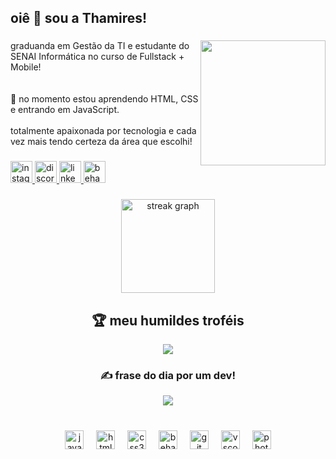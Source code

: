 <h2 align="left">oiê 👋 sou a Thamires!</h2>

###

<img align="right" height="200" src="https://i.pinimg.com/originals/1b/24/e1/1b24e1ee2242964e3e226f3bc0f16d35.gif"  />

###

<p align="left">graduanda em Gestão da TI e estudante do SENAI Informática no curso de Fullstack + Mobile!<br><br><br>🌱 no momento estou aprendendo HTML, CSS e entrando em JavaScript.<br><br>totalmente apaixonada por tecnologia e cada vez mais tendo certeza da área que escolhi!</p>

###

<div align="left">
    <a href="https://instagram.com/tamigld">
      <img src="https://img.shields.io/static/v1?message=Instagram&logo=instagram&label=&color=E4405F&logoColor=white&labelColor=&style=for-the-badge" height="35" alt="instagram logo"  />
    </a>
    <a href="tamigld#5524" target="_blank">
      <img src="https://img.shields.io/static/v1?message=Discord&logo=discord&label=&color=7289DA&logoColor=white&labelColor=&style=for-the-badge" height="35" alt="discord logo"  />
    </a>
    <a href="https://linkedin.com/in/thamires-galdino-alves-764380172/" target="_blank">
      <img src="https://img.shields.io/static/v1?message=LinkedIn&logo=linkedin&label=&color=0077B5&logoColor=white&labelColor=&style=for-the-badge" height="35" alt="linkedin logo"  />
    </a>
    <a href="https://www.behance.net/galdinarte" target="_blank">
      <img src="https://img.shields.io/static/v1?message=Behance&logo=behance&label=&color=1769ff&logoColor=white&labelColor=&style=for-the-badge" height="35" alt="behance logo"  />
    </a>
  </div>

###

<div align="center">
  <img src="https://streak-stats.demolab.com?user=tamigld&locale=en&mode=daily&theme=dracula&hide_border=false&border_radius=5" height="150" alt="streak graph"  />
</div>

  <div align="center">

  ## 🏆 meu humildes troféis 
  ![](https://github-profile-trophy.vercel.app/?username=tamigld&theme=radical&no-frame=false&no-bg=false&margin-w=4)
  
  ### ✍️ frase do dia por um dev!
  ![](https://quotes-github-readme.vercel.app/api?type=horizontal&theme=radical)
  
  <!-- Proudly created with GPRM ( https://gprm.itsvg.in ) -->
  </div>

###
<br clear="both">
<div align="center">
  <img src="https://cdn.jsdelivr.net/gh/devicons/devicon/icons/javascript/javascript-original.svg" height="30" alt="javascript logo"  />
  <img width="12" />
  <img src="https://cdn.jsdelivr.net/gh/devicons/devicon/icons/html5/html5-original.svg" height="30" alt="html5 logo"  />
  <img width="12" />
  <img src="https://cdn.jsdelivr.net/gh/devicons/devicon/icons/css3/css3-original.svg" height="30" alt="css3 logo"  />
  <img width="12" />
  <img src="https://cdn.jsdelivr.net/gh/devicons/devicon/icons/behance/behance-original.svg" height="30" alt="behance logo"  />
  <img width="12" />
  <img src="https://cdn.jsdelivr.net/gh/devicons/devicon/icons/git/git-original.svg" height="30" alt="git logo"  />
  <img width="12" />
  <img src="https://cdn.jsdelivr.net/gh/devicons/devicon/icons/vscode/vscode-original.svg" height="30" alt="vscode logo"  />
  <img width="12" />
  <img src="https://cdn.jsdelivr.net/gh/devicons/devicon/icons/photoshop/photoshop-plain.svg" height="30" alt="photoshop logo"  />
</div>
